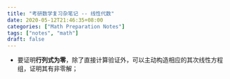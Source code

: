 ```yaml
---
title: "考研数学复习杂笔记 -- 线性代数"
date: 2020-05-12T21:46:35+08:00
categories: ["Math Preparation Notes"]
tags: ["notes", "math"]
draft: false
---
```


+ 要证明**行列式为零**，除了直接计算验证外，可以主动构造相应的其次线性方程组，证明其有非零解；
